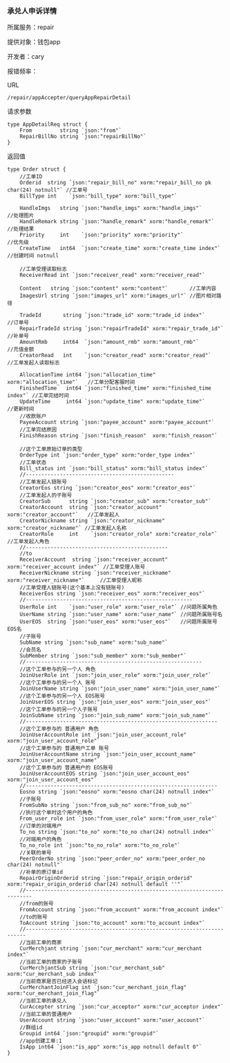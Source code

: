 ### 承兑人申诉详情

所属服务：repair

提供对象：钱包app

开发者：cary

报错频率：

URL

```
/repair/appAccepter/queryAppRepairDetail
```

请求参数

    type AppDetailReq struct {
        From         string `json:"from"`
        RepairBillNo string `json:"repairBillNo"`
    }

返回值

    type Order struct {
        //工单ID
        Orderid  string `json:"repair_bill_no" xorm:"repair_bill_no pk char(24) notnull"` //工单号
        BillType int    `json:"bill_type" xorm:"bill_type"`

        HandleImgs   string `json:"handle_imgs" xorm:"handle_imgs"`       //处理图片
        HandleRemark string `json:"handle_remark" xorm:"handle_remark"`   //处理结果
        Priority     int    `json:"priority" xorm:"priority"`             //优先级
        CreateTime   int64  `json:"create_time" xorm:"create_time index"` //创建时间 notnull

        //工单受理读取标志
        ReceiverRead int `json:"receiver_read" xorm:"receiver_read"`

        Content   string `json:"content" xorm:"content"`       //工单内容
        ImagesUrl string `json:"images_url" xorm:"images_url"` //图片相对路径

        TradeId       string `json:"trade_id" xorm:"trade_id index"`             //订单号
        RepairTradeId string `json:"repairTradeId" xorm:"repair_trade_id"` //补单号
        AmountRmb     int64  `json:"amount_rmb" xorm:"amount_rmb"`         //充值金额
        CreatorRead   int    `json:"creator_read" xorm:"creator_read"`     //工单发起人读取标志

        AllocationTime int64 `json:"allocation_time" xorm:"allocation_time"`   //工单分配客服时间
        FinishedTime   int64 `json:"finished_time" xorm:"finished_time index"` //工单完结时间
        UpdateTime     int64 `json:"update_time" xorm:"update_time"`           //更新时间
        //收款账户
        PayeeAccount string `json:"payee_account" xorm:"payee_account"`
        //工单完结原因
        FinishReason string `json:"finish_reason"  xorm:"finish_reason"`

        //这个工单原始订单的类型
        OrderType int `json:"order_type" xorm:"order_type index"`
        //工单状态
        Bill_status int `json:"bill_status" xorm:"bill_status index"`
        //------------------------------------------------
        //工单发起人链账号
        CreatorEos string `json:"creator_eos" xorm:"creator_eos"`
        //工单发起人的子账号
        CreatorSub      string `json:"creator_sub" xorm:"creator_sub"`
        CreatorAccount  string `json:"creator_account" xorm:"creator_account"`   //工单发起人
        CreatorNickname string `json:"creator_nickname" xorm:"creator_nickname"` //工单发起人名称
        CreatorRole     int    `json:"creator_role" xorm:"creator_role"`         //工单发起人角色
        //----------------------------------------------
        //to
        ReceiverAccount  string `json:"receiver_account" xorm:"receiver_account index"` //工单受理人账号
        ReceiverNickname string `json:"receiver_nickname" xorm:"receiver_nickname"`     //工单受理人昵称
        //工单受理人链账号(这个基本上没有链账号)
        ReceiverEos string `json:"receiver_eos" xorm:"receiver_eos"`
        //------------------------------------------------------
        UserRole int    `json:"user_role" xorm:"user_role"` //问题所属角色
        UserName string `json:"user_name" xorm:"user_name"` //问题所属账号名
        UserEOS  string `json:"user_eos" xorm:"user_eos"`   //问题所属账号EOS名
        //子账号
        SubName string `json:"sub_name" xorm:"sub_name"`
        //会员名
        SubMember string `json:"sub_member" xorm:"sub_member"`
        //---------------------------------------------------------
        //这个工单参与的另一个人 角色
        JoinUserRole int `json:"join_user_role" xorm:"join_user_role"`
        //这个工单参与的另一个人 账号
        JoinUserName string `json:"join_user_name" xorm:"join_user_name"`
        //这个工单参与的另一个人 EOS账号
        JoinUserEOS string `json:"join_user_eos" xorm:"join_user_eos"`
        //这个工单参与的另一个人子账号
        JoinSubName string `json:"join_sub_name" xorm:"join_sub_name"`
        //--------------------------------------------------------------
        //这个工单参与的 普通用户 角色
        JoinUserAccountRole int `json:"join_user_account_role" xorm:"join_user_account_role"`
        //这个工单参与的 普通用户工单 账号
        JoinUserAccountName string `json:"join_user_account_name" xorm:"join_user_account_name"`
        //这个工单参与的 普通用户的 EOS账号
        JoinUserAccountEOS string `json:"join_user_account_eos" xorm:"join_user_account_eos"`
        //--------------------------------------------------------------
        Eosno string `json:"eosno" xorm:"eosno char(24) notnull index"`
        //子账号
        FromSubNo string `json:"from_sub_no" xorm:"from_sub_no"`
        //执行这个单时这个用户的角色
        From_user_role int `json:"from_user_role" xorm:"from_user_role"`
        //订单的对端用户
        To_no string `json:"to_no" xorm:"to_no char(24) notnull index"`
        //对端用户的角色
        To_no_role int `json:"to_no_role" xorm:"to_no_role"`
        //关联的单号
        PeerOrderNo string `json:"peer_order_no" xorm:"peer_order_no char(24) notnull"`
        //补单的原订单id
        RepairOriginOrderid string `json:"repair_origin_orderid" xorm:"repair_origin_orderid char(24) notnull default ''"`
        //------------------------------------------------------------------------
        //from的账号
        FromAccount string `json:"from_account" xorm:"from_account index"`
        //to的账号
        ToAccount string `json:"to_account" xorm:"to_account index"`
        //----------------------------------------------------------------------
        //当前工单的商家
        CurMerchjant string `json:"cur_merchant" xorm:"cur_merchant index"`
        //当前工单的商家的子账号
        CurMerchjantSub string `json:"cur_merchant_sub" xorm:"cur_merchant_sub index"`
        //当前商家是否已经进入会话标记
        CurMerchantJoinFlag int `json:"cur_merchant_join_flag" xorm:"cur_merchant_join_flag"`
        //当前工单的承兑人
        CurAccepter string `json:"cur_acceptor" xorm:"cur_acceptor index"`
        //当前工单的普通用户
        UserAccount string `json:"user_account" xorm:"user_account"`
        //群组id
        Groupid int64 `json:"groupid" xorm:"groupid"`
        //app创建工单:1
        IsApp int64 `json:"is_app" xorm:"is_app notnull default 0"`
    }




